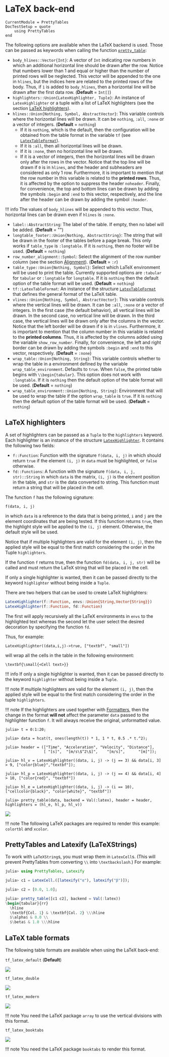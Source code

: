 LaTeX back-end
==============

```@meta
CurrentModule = PrettyTables
DocTestSetup = quote
    using PrettyTables
end
```

The following options are available when the LaTeX backend is used. Those can be
passed as keywords when calling the function [`pretty_table`](@ref):

- `body_hlines::Vector{Int}`: A vector of `Int` indicating row numbers in which
    an additional horizontal line should be drawn after the row. Notice that
    numbers lower than 1 and equal or higher than the number of printed rows
    will be neglected. This vector will be appended to the one in `hlines`, but
    the indices here are related to the printed rows of the body. Thus, if `1`
    is added to `body_hlines`, then a horizontal line will be drawn after the
    first data row. (**Default** = `Int[]`)
- `highlighters::Union{LatexHighlighter, Tuple}`: An instance of
    `LatexHighlighter` or a tuple with a list of LaTeX highlighters (see the
    section [LaTeX highlighters](@ref)).
- `hlines::Union{Nothing, Symbol, AbstractVector}`: This variable controls where
    the horizontal lines will be drawn. It can be `nothing`, `:all`, `:none` or
    a vector of integers. (**Default** = `nothing`)
    - If it is `nothing`, which is the default, then the configuration will be
        obtained from the table format in the variable `tf` (see
        [`LatexTableFormat`](@ref)).
    - If it is `:all`, then all horizontal lines will be drawn.
    - If it is `:none`, then no horizontal line will be drawn.
    - If it is a vector of integers, then the horizontal lines will be drawn
        only after the rows in the vector. Notice that the top line will be
        drawn if `0` is in `hlines`, and the header and subheaders are
        considered as only 1 row. Furthermore, it is important to mention that
        the row number in this variable is related to the **printed rows**.
        Thus, it is affected by the option to suppress the header `noheader`.
        Finally, for convenience, the top and bottom lines can be drawn by
        adding the symbols `:begin` and `:end` to this vector, respectively, and
        the line after the header can be drawn by adding the symbol `:header`.

!!! info
    The values of `body_hlines` will be appended to this vector. Thus,
    horizontal lines can be drawn even if `hlines` is `:none`.

- `label::AbstractString`: The label of the table. If empty, then no label will
    be added. (**Default** = "")
- `longtable_footer::Union{Nothing, AbstractString}`: The string that will be
    drawn in the footer of the tables before a page break. This only works if
    `table_type` is `:longtable`. If it is `nothing`, then no footer will be
    used. (**Default** = `nothing`)
- `row_number_alignment::Symbol`: Select the alignment of the row number column
    (see the section [Alignment](@ref)). (**Default** = `:r`)
- `table_type::Union{Nothing, Symbol}`: Select which LaTeX environment will be
    used to print the table. Currently supported options are `:tabular` for
    `tabular` or `:longtable` for `longtable`. If it is `nothing` then the
    default option of the table format will be used. (**Default** = `nothing`)
- `tf::LatexTableFormat`: An instance of the structure
    [`LatexTableFormat`](@ref) that defines the general format of the LaTeX table.
- `vlines::Union{Nothing, Symbol, AbstractVector}`: This variable controls where
    the vertical lines will be drawn. It can be `:all`, `:none` or a vector of
    integers. In the first case (the default behavior), all vertical lines will
    be drawn. In the second case, no vertical line will be drawn. In the third
    case, the vertical lines will be drawn only after the columns in the vector.
    Notice that the left border will be drawn if `0` is in `vlines`.
    Furthermore, it is important to mention that the column number in this
    variable is related to the **printed columns**. Thus, it is affected by the
    columns added using the variable `show_row_number`. Finally, for
    convenience, the left and right border can be drawn by adding the symbols
    `:begin` and `:end` to this vector, respectively.
    (**Default** = `:none`)
- `wrap_table::Union{Nothing, String}`: This variable controls whether to wrap
    the table in a environment defined by the variable `wrap_table_environment`.
    Defaults to `true`. When `false`, the printed table begins with
    `\\begin{tabular}`. This option does not work with `:longtable`. If it is
    `nothing` then the default option of the table format will be used.
    (**Default** = `nothing`)
- `wrap_table_environment::Union{Nothing, String}`: Environment that will be
    used to wrap the table if the option `wrap_table` is `true`. If it is
    `nothing` then the default option of the table format will be used.
    (**Default** = `nothing`)

## LaTeX highlighters

A set of highlighters can be passed as a `Tuple` to the `highlighters` keyword.
Each highlighter is an instance of the structure [`LatexHighlighter`](@ref). It
contains the following two fields:

- `f::Function`: Function with the signature `f(data, i, j)` in which should
    return `true` if the element `(i, j)` in `data` must be highlighted, or
    `false` otherwise.
- `fd::Functions`: A function with the signature `f(data, i, j, str)::String` in
    which `data` is the matrix, `(i, j)` is the element position in the table,
    and `str` is the data converted to string. This function must return a
    string that will be placed in the cell.

The function `f` has the following signature:

    f(data, i, j)

in which `data` is a reference to the data that is being printed, `i` and `j`
are the element coordinates that are being tested. If this function returns
`true`, then the highlight style will be applied to the `(i, j)` element.
Otherwise, the default style will be used.

Notice that if multiple highlighters are valid for the element `(i, j)`, then
the applied style will be equal to the first match considering the order in the
Tuple `highlighters`.

If the function `f` returns true, then the function `fd(data, i, j, str)` will
be called and must return the LaTeX string that will be placed in the cell.

If only a single highlighter is wanted, then it can be passed directly to the
keyword `highlighter` without being inside a `Tuple`.

There are two helpers that can be used to create LaTeX highlighters:

```julia
LatexHighlighter(f::Function, envs::Union{String,Vector{String}})
LatexHighlighter(f::Function, fd::Function)
```

The first will apply recursively all the LaTeX environments in `envs` to the
highlighted text whereas the second let the user select the desired decoration
by specifying the function `fd`.

Thus, for example:

    LatexHighlighter((data,i,j)->true, ["textbf", "small"])

will wrap all the cells in the table in the following environment:

    \textbf{\small{<Cell text>}}

!!! info
    If only a single highlighter is wanted, then it can be passed directly to
    the keyword `highlighter` without being inside a `Tuple`.

!!! note
    If multiple highlighters are valid for the element `(i, j)`, then the
    applied style will be equal to the first match considering the order in the
    tuple `highlighters`.

!!! note
    If the highlighters are used together with [Formatters](@ref), then the
    change in the format **will not** affect the parameter `data` passed to the
    highlighter function `f`. It will always receive the original, unformatted
    value.

```julia-repl
julia> t = 0:1:20;

julia> data = hcat(t, ones(length(t)) * 1, 1 * t, 0.5 .* t.^2);

julia> header = (["Time", "Acceleration", "Velocity", "Distance"],
                 [ "[s]",  "[m/s\$^2\$]",    "[m/s]",      "[m]"]);

julia> hl_v = LatexHighlighter((data, i, j) -> (j == 3) && data[i, 3] > 9, ["color{blue}","textbf"]);

julia> hl_p = LatexHighlighter((data, i, j) -> (j == 4) && data[i, 4] > 10, ["color{red}", "textbf"])

julia> hl_e = LatexHighlighter((data, i, j) -> (i == 10), ["cellcolor{black}", "color{white}", "textbf"])

julia> pretty_table(data, backend = Val(:latex), header = header, highlighters = (hl_e, hl_p, hl_v))
```

![](./latex_backend/latex_highlighter.png)

!!! note
    The following LaTeX packages are required to render this example:
    `colortbl` and `xcolor`.



## PrettyTables and Latexify (LaTeXStrings)
 
To work with `LaTeXString`s, you must wrap them in `LatexCell`s.
(This will prevent PrettyTables from converting `\\` into `\textbackslash`.)
For example:

```julia
julia> using PrettyTables, Latexify

julia> c1 = LatexCell.([latexify("α"), latexify("β")]);

julia> c2 = [0.0, 1.0];

julia> pretty_table([c1 c2], backend = Val(:latex))
\begin{tabular}{rr}
  \hline
  \textbf{Col. 1} & \textbf{Col. 2} \\\hline
  $\alpha$ & 0.0 \\
  $\beta$ & 1.0 \\\hline
```



## LaTeX table formats

The following table formats are available when using the LaTeX back-end:

`tf_latex_default` (**Default**)

![](./latex_backend/format_default.png)

`tf_latex_double`

![](./latex_backend/format_double.png)

`tf_latex_modern`

![](./latex_backend/format_modern.png)

!!! note
    You need the LaTeX package `array` to use the vertical divisions with this
    format.

`tf_latex_booktabs`

![](./latex_backend/format_booktabs.png)

!!! note
    You need the LaTeX package `booktabs` to render this format.

